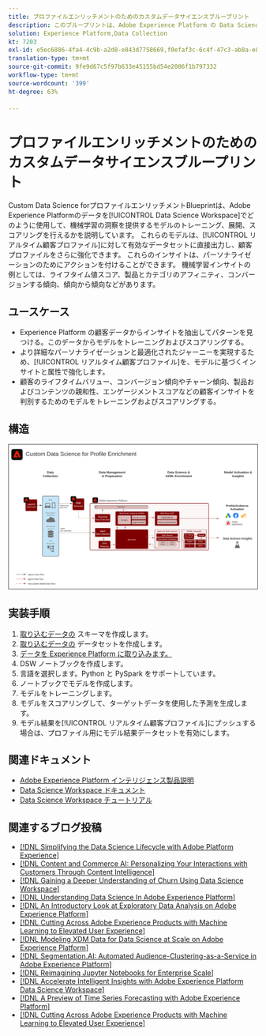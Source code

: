 ```yaml
---
title: プロファイルエンリッチメントのためのカスタムデータサイエンスブループリント
description: このブループリントは、Adobe Experience Platform の Data Science Workspace がモデルをトレーニング、デプロイ、スコアリングするために、Experience Platform 内のデータをどのように使用して、データから機械学習によるインサイトを提供するかを示します。
solution: Experience Platform,Data Collection
kt: 7203
exl-id: e5ec6886-4fa4-4c9b-a2d8-e843d7758669,f0efaf3c-6c4f-47c3-ab8a-e8e146dd071c
translation-type: tm+mt
source-git-commit: 9fe9d67c5f97b633e45155bd54e2006f1b797332
workflow-type: tm+mt
source-wordcount: '399'
ht-degree: 63%

---
```


# プロファイルエンリッチメントのためのカスタムデータサイエンスブループリント

Custom Data Science forプロファイルエンリッチメントBlueprintは、Adobe Experience Platformのデータを[!UICONTROL Data Science Workspace]でどのように使用して、機械学習の洞察を提供するモデルのトレーニング、展開、スコアリングを行えるかを説明しています。 これらのモデルは、[!UICONTROL リアルタイム顧客プロファイル]に対して有効なデータセットに直接出力し、顧客プロファイルをさらに強化できます。 これらのインサイトは、パーソナライゼーションのためにアクションを付けることができます。 機械学習インサイトの例としては、ライフタイム値スコア、製品とカテゴリのアフィニティ、コンバージョンする傾向、傾向から傾向などがあります。

## ユースケース

* Experience Platform の顧客データからインサイトを抽出してパターンを見つける。このデータからモデルをトレーニングおよびスコアリングする。
* より詳細なパーソナライゼーションと最適化されたジャーニーを実現するため、[!UICONTROL リアルタイム顧客プロファイル]を、モデルに基づくインサイトと属性で強化します。
* 顧客のライフタイムバリュー、コンバージョン傾向やチャーン傾向、製品およびコンテンツの親和性、エンゲージメントスコアなどの顧客インサイトを判別するためのモデルをトレーニングおよびスコアリングする。

## 構造

<img src="assets/data_science.svg" alt="プロファイルエンリッチメントのためのカスタムデータサイエンスブループリントの参照アーキテクチャ" style="border:1px solid #4a4a4a" />

## 実装手順

1. [取り込むデータの](https://experienceleague.adobe.com/docs/platform-learn/tutorials/schemas/create-a-schema.html) スキーマを作成します。
1. [取り込むデータの](https://experienceleague.adobe.com/docs/platform-learn/tutorials/data-ingestion/create-datasets-and-ingest-data.html) データセットを作成します。
1. [データを Experience Platform に取り込みます。](https://experienceleague.adobe.com/?recommended=ExperiencePlatform-D-1-2020.1.dataingestion)
1. DSW ノートブックを作成します。
1. 言語を選択します。Python と PySpark をサポートしています。
1. ノートブックでモデルを作成します。
1. モデルをトレーニングします。
1. モデルをスコアリングして、ターゲットデータを使用した予測を生成します。
1. モデル結果を[!UICONTROL リアルタイム顧客プロファイル]にプッシュする場合は、プロファイル用にモデル結果データセットを有効にします。

## 関連ドキュメント

* [Adobe Experience Platform インテリジェンス製品説明](https://helpx.adobe.com/jp/legal/product-descriptions/adobe-experience-platform-intelligence---product-description.html)
* [Data Science Workspace ドキュメント](https://experienceleague.adobe.com/docs/experience-platform/data-science-workspace/home.html?lang=ja)
* [Data Science Workspace チュートリアル](https://experienceleague.adobe.com/docs/platform-learn/tutorials/data-science-workspace/understanding-data-science-workspace.html?lang=ja)

## 関連するブログ投稿

* [[!DNL Simplifying the Data Science Lifecycle with Adobe Platform Experience]](https://medium.com/adobetech/simplifying-the-data-science-lifecycle-with-adobe-platform-experience-8ea4f056d82f)
* [[!DNL Content and Commerce AI: Personalizing Your Interactions with Customers Through Content Intelligence]](https://medium.com/adobetech/content-and-commerce-ai-personalizing-your-interactions-with-customers-through-content-intelligence-dc182601deab)
* [[!DNL Gaining a Deeper Understanding of Churn Using Data Science Workspace]](https://medium.com/adobetech/gaining-a-deeper-understanding-of-churn-using-data-science-workspace-18a2190e0cf3)
* [[!DNL Understanding Data Science In Adobe Experience Platform]](https://medium.com/adobetech/understanding-data-science-in-adobe-experience-platform-5bce5a17b42)
* [[!DNL An Introductory Look at Exploratory Data Analysis on Adobe Experience Platform]](https://medium.com/adobetech/an-introductory-look-at-exploratory-data-analysis-on-adobe-experience-platform-1bfce7501d9a)
* [[!DNL Cutting Across Adobe Experience Products with Machine Learning to Elevated User Experience]](https://medium.com/adobetech/cutting-across-adobe-experience-products-with-machine-learning-to-elevated-user-experience-7c85000510d1)
* [[!DNL Modeling XDM Data for Data Science at Scale on Adobe Experience Platform]](https://medium.com/adobetech/modeling-xdm-data-for-data-science-at-scale-on-adobe-experience-platform-222bb2a6dbf7)
* [[!DNL Segmentation.AI: Automated Audience-Clustering-as-a-Service in Adobe Experience Platform]](https://medium.com/adobetech/segmentation-ai-automated-audience-clustering-as-a-service-in-adobe-experience-platform-261f4099462c)
* [[!DNL Reimagining Jupyter Notebooks for Enterprise Scale]](https://medium.com/adobetech/reimagining-jupyter-notebooks-for-enterprise-scale-8bc6340d504a)
* [[!DNL Accelerate Intelligent Insights with Adobe Experience Platform Data Science Workspace]](https://medium.com/adobetech/accelerate-intelligent-insights-with-adobe-experience-platform-data-science-workspace-89538bacbbea)
* [[!DNL A Preview of Time Series Forecasting with Adobe Experience Platform]](https://medium.com/adobetech/preview-of-time-series-forecasting-with-adobe-experience-platform-38a2fc778e89)
* [[!DNL Cutting Across Adobe Experience Products with Machine Learning to Elevated User Experience]](https://medium.com/adobetech/cutting-across-adobe-experience-products-with-machine-learning-to-elevated-user-experience-7c85000510d1)
